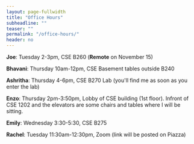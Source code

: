 ```yaml
---
layout: page-fullwidth
title: "Office Hours"
subheadline: ""
teaser: ""
permalink: "/office-hours/"
header: no
---
```


**Joe**: Tuesday 2-3pm, CSE B260 (**Remote** on November 15)

**Bhavani**: Thursday 10am-12pm, CSE Basement tables outside B240

**Ashritha**: Thursday 4-6pm, CSE B270 Lab (you'll find me as soon as you enter the lab)

**Enzo**: Thursday 2pm-3:50pm, Lobby of CSE building (1st floor). Infront of CSE 1202 and the elevators are some chairs and tables where I will be sitting. 

**Emily**: Wednesday 3:30-5:30, CSE B275

**Rachel**: Tuesday 11:30am-12:30pm, Zoom (link will be posted on Piazza)


<style>
          #main_rect {
              max-width: 650px;
          }
          .photo {
            width: 100%
          }
          .person {
            width: 21%;
            margin-right: 5.25%;
            float: left;
          }
          .right {
              margin-right: 0;
          }
          .name {
              padding-top: 5px;
              padding-bottom: 15px;
              text-align: center;
          }
</style>
